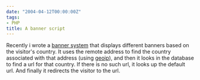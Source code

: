 ```yaml
---
date: "2004-04-12T00:00:00Z"
tags:
- PHP
title: A banner script
---
```

Recently i wrote a [banner system](http://www.timvw.be/wp-content/code/php/banner.txt) that displays different banners based on the visitor's country. It uses the remote address to find the country associated with that address (using [geoip](http://www.maxmind.com/)), and then it looks in the database to find a url for that country. If there is no such url, it looks up the default url. And finally it redirects the visitor to the url.
